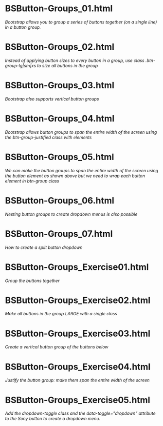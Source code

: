 # BSButton-Groups_01.html
*Bootstrap allows you to group a series of buttons together (on a single line) in a button group.*

# BSButton-Groups_02.html
*Instead of applying button sizes to every button in a group, use class .btn-group-lg|sm|xs to size*
*all buttons in the group*

# BSButton-Groups_03.html
*Bootstrap also supports vertical button groups*

# BSButton-Groups_04.html
*Bootstrap allows button groups to span the entire width of the screen using the btn-group-justified class with <a> elements*

# BSButton-Groups_05.html
*We can make the button groups to span the entire width of the screen using the button element as shown above but we need to*
*wrap each button element in btn-group class*

# BSButton-Groups_06.html
*Nesting button groups to create dropdown menus is also possible*

# BSButton-Groups_07.html
*How to create a split button dropdown*

# BSButton-Groups_Exercise01.html
*Group the buttons together*

# BSButton-Groups_Exercise02.html
*Make all buttons in the group LARGE with a single class*

# BSButton-Groups_Exercise03.html
*Create a vertical button group of the buttons below*

# BSButton-Groups_Exercise04.html
*Justify the button group: make them span the entire width of the screen*

# BSButton-Groups_Exercise05.html
*Add the dropdown-toggle class and the data-toggle="dropdown" attribute to the Sony button*
*to create a dropdown menu.*